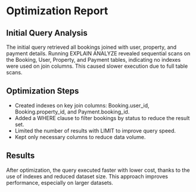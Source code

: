 # Optimization Report

## Initial Query Analysis
The initial query retrieved all bookings joined with user, property, and payment details. Running EXPLAIN ANALYZE revealed sequential scans on the Booking, User, Property, and Payment tables, indicating no indexes were used on join columns. This caused slower execution due to full table scans.

## Optimization Steps
- Created indexes on key join columns: Booking.user_id, Booking.property_id, and Payment.booking_id.
- Added a WHERE clause to filter bookings by status to reduce the result set.
- Limited the number of results with LIMIT to improve query speed.
- Kept only necessary columns to reduce data volume.

## Results
After optimization, the query executed faster with lower cost, thanks to the use of indexes and reduced dataset size. This approach improves performance, especially on larger datasets.
